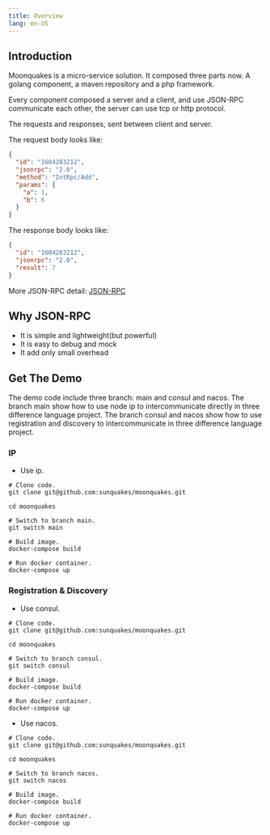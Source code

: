 ```yaml
---
title: Overview
lang: en-US
---
```


## Introduction

Moonquakes is a micro-service solution. It composed three parts now. A golang component, a maven repository and a php
framework.

Every component composed a server and a client, and use JSON-RPC communicate each other, the server can use tcp or http
protocol.

The requests and responses, sent between client and server.

The request body looks like:

```json
{
  "id": "1604283212",
  "jsonrpc": "2.0",
  "method": "IntRpc/Add",
  "params": {
    "a": 1,
    "b": 6
  }
}
```

The response body looks like:

```json
{
  "id": "1604283212",
  "jsonrpc": "2.0",
  "result": 7
}
```

More JSON-RPC detail: [JSON-RPC](https://www.jsonrpc.org/)

## Why JSON-RPC

- It is simple and lightweight(but powerful)
- It is easy to debug and mock
- It add only small overhead

## Get The Demo

The demo code include three branch: main and consul and nacos. The branch main show how to use node ip to
intercommunicate directly in three difference language project. The branch consul and nacos show how to use registration
and discovery to intercommunicate in three difference language project.

### IP

- Use ip.

```shell
# Clone code.
git clone git@github.com:sunquakes/moonquakes.git

cd moonquakes

# Switch to branch main.
git switch main

# Build image.
docker-compose build

# Run docker container.
docker-compose up
```

### Registration & Discovery

- Use consul.

```shell
# Clone code.
git clone git@github.com:sunquakes/moonquakes.git

cd moonquakes

# Switch to branch consul.
git switch consul

# Build image.
docker-compose build

# Run docker container.
docker-compose up
```

- Use nacos.

```shell
# Clone code.
git clone git@github.com:sunquakes/moonquakes.git

cd moonquakes

# Switch to branch nacos.
git switch nacos

# Build image.
docker-compose build

# Run docker container.
docker-compose up
```
